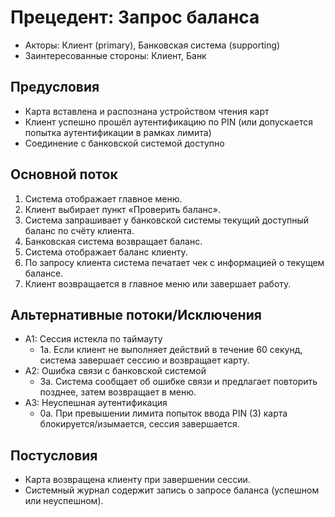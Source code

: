 # Прецедент: Запрос баланса

- Акторы: Клиент (primary), Банковская система (supporting)
- Заинтересованные стороны: Клиент, Банк

## Предусловия

- Карта вставлена и распознана устройством чтения карт
- Клиент успешно прошёл аутентификацию по PIN (или допускается попытка аутентификации в рамках лимита)
- Соединение с банковской системой доступно

## Основной поток

1. Система отображает главное меню.
2. Клиент выбирает пункт «Проверить баланс».
3. Система запрашивает у банковской системы текущий доступный баланс по счёту клиента.
4. Банковская система возвращает баланс.
5. Система отображает баланс клиенту.
6. По запросу клиента система печатает чек с информацией о текущем балансе.
7. Клиент возвращается в главное меню или завершает работу.

## Альтернативные потоки/Исключения

- A1: Сессия истекла по таймауту
  - 1a. Если клиент не выполняет действий в течение 60 секунд, система завершает сессию и возвращает карту.
- A2: Ошибка связи с банковской системой
  - 3a. Система сообщает об ошибке связи и предлагает повторить позднее, затем возвращает в меню.
- A3: Неуспешная аутентификация
  - 0a. При превышении лимита попыток ввода PIN (3) карта блокируется/изымается, сессия завершается.

## Постусловия

- Карта возвращена клиенту при завершении сессии.
- Системный журнал содержит запись о запросе баланса (успешном или неуспешном).
